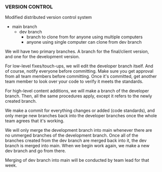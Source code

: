 ### VERSION CONTROL
Modified distributed version control system
- main branch
    - dev branch
        - branch to clone from for anyone using multiple computers
        - anyone using single computer can clone from dev branch 

We will have two primary branches. A branch for the final/client version, and one for the development version.

For low-level fixes/touch-ups, we will edit the developer branch itself. And of course, notify everyone before committing. Make sure you get approval from all team members before committing. Once it's committed, get another team member to look over your code to verify it meets the standards.

For high-level content additions, we will make a branch of the developer branch. Then, all the same procedures apply, except it refers to the newly created branch.

We make a commit for everything changes or added (code standards), and only merge new branches back into the developer branches once the whole team agrees that it's working.

We will only merge the development branch into main whenever there are no unmerged branches of the development branch. Once all of the branches created from the dev branch are merged back into it, the dev branch is merged into main. When we begin work again, we make a new dev branch and go from there. 

Merging of dev branch into main will be conducted by team lead for that week.